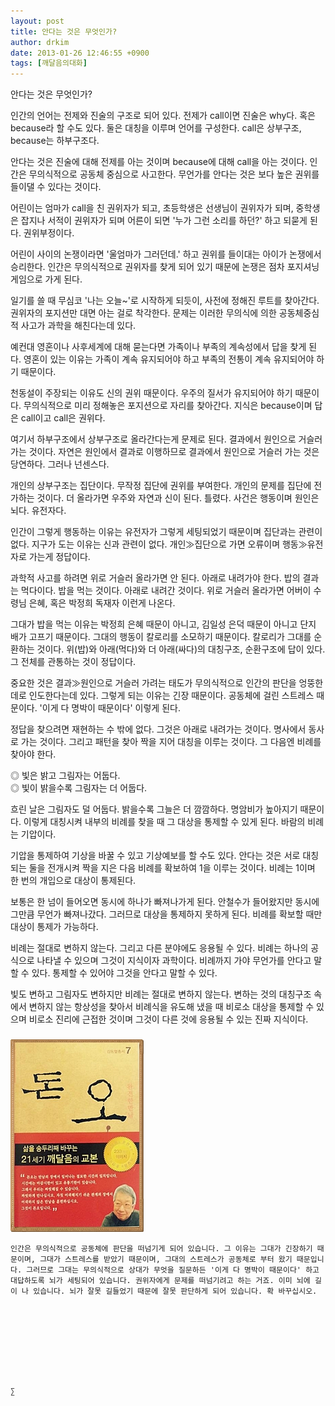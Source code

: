 ```yaml
---
layout: post
title: 안다는 것은 무엇인가?
author: drkim
date: 2013-01-26 12:46:55 +0900
tags: [깨달음의대화]
---
```


  


안다는 것은 무엇인가? 


  


인간의 언어는 전제와 진술의 구조로 되어 있다. 전제가 call이면 진술은 why다. 혹은 because라 할 수도 있다. 둘은 대칭을 이루며 언어를 구성한다. call은 상부구조, because는 하부구조다. 


  


안다는 것은 진술에 대해 전제를 아는 것이며 because에 대해 call을 아는 것이다. 인간은 무의식적으로 공동체 중심으로 사고한다. 무언가를 안다는 것은 보다 높은 권위를 들이댈 수 있다는 것이다. 


  


어린이는 엄마가 call을 친 권위자가 되고, 초등학생은 선생님이 권위자가 되며, 중학생은 잡지나 서적이 권위자가 되며 어른이 되면 '누가 그런 소리를 하던?' 하고 되묻게 된다. 권위부정이다. 


  


어린이 사이의 논쟁이라면 '울엄마가 그러던데.' 하고 권위를 들이대는 아이가 논쟁에서 승리한다. 인간은 무의식적으로 권위자를 찾게 되어 있기 때문에 논쟁은 점차 포지셔닝게임으로 가게 된다. 


  


일기를 쓸 때 무심코 '나는 오늘~'로 시작하게 되듯이, 사전에 정해진 루트를 찾아간다. 권위자의 포지션만 대면 아는 걸로 착각한다. 문제는 이러한 무의식에 의한 공동체중심적 사고가 과학을 해친다는데 있다.


  


예컨대 영혼이나 사후세계에 대해 묻는다면 가족이나 부족의 계속성에서 답을 찾게 된다. 영혼이 있는 이유는 가족이 계속 유지되어야 하고 부족의 전통이 계속 유지되어야 하기 때문이다. 


  


천동설이 주장되는 이유도 신의 권위 때문이다. 우주의 질서가 유지되어야 하기 때문이다. 무의식적으로 미리 정해놓은 포지션으로 자리를 찾아간다. 지식은 because이며 답은 call이고 call은 권위다.


  


여기서 하부구조에서 상부구조로 올라간다는게 문제로 된다. 결과에서 원인으로 거슬러 가는 것이다. 자연은 원인에서 결과로 이행하므로 결과에서 원인으로 거슬러 가는 것은 당연하다. 그러나 넌센스다. 


  


개인의 상부구조는 집단이다. 무작정 집단에 권위를 부여한다. 개인의 문제를 집단에 전가하는 것이다. 더 올라가면 우주와 자연과 신이 된다. 틀렸다. 사건은 행동이며 원인은 뇌다. 유전자다.


  


인간이 그렇게 행동하는 이유는 유전자가 그렇게 세팅되었기 때문이며 집단과는 관련이 없다. 지구가 도는 이유는 신과 관련이 없다. 개인≫집단으로 가면 오류이며 행동≫유전자로 가는게 정답이다.


  


과학적 사고를 하려면 위로 거슬러 올라가면 안 된다. 아래로 내려가야 한다. 밥의 결과는 먹다이다. 밥을 먹는 것이다. 아래로 내려간 것이다. 위로 거슬러 올라가면 어버이 수령님 은혜, 혹은 박정희 독재자 이런게 나온다. 


  


그대가 밥을 먹는 이유는 박정희 은혜 때문이 아니고, 김일성 은덕 때문이 아니고 단지 배가 고프기 때문이다. 그대의 행동이 칼로리를 소모하기 때문이다. 칼로리가 그대를 순환하는 것이다. 위(밥)와 아래(먹다)와 더 아래(싸다)의 대칭구조, 순환구조에 답이 있다. 그 전체를 관통하는 것이 정답이다. 


  


중요한 것은 결과≫원인으로 거슬러 가려는 태도가 무의식적으로 인간의 판단을 엉뚱한 데로 인도한다는데 있다. 그렇게 되는 이유는 긴장 때문이다. 공동체에 걸린 스트레스 때문이다. '이게 다 명박이 때문이다' 이렇게 된다. 


  


정답을 찾으려면 재현하는 수 밖에 없다. 그것은 아래로 내려가는 것이다. 명사에서 동사로 가는 것이다. 그리고 패턴을 찾아 짝을 지어 대칭을 이루는 것이다. 그 다음엔 비례를 찾아야 한다. 


  


◎ 빛은 밝고 그림자는 어둡다.   
◎ 빛이 밝을수록 그림자는 더 어둡다. 


  


흐린 날은 그림자도 덜 어둡다. 밝을수록 그늘은 더 깜깜하다. 명암비가 높아지기 때문이다. 이렇게 대칭시켜 내부의 비례를 찾을 때 그 대상을 통제할 수 있게 된다. 바람의 비례는 기압이다. 


  


기압을 통제하여 기상을 바꿀 수 있고 기상예보를 할 수도 있다. 안다는 것은 서로 대칭되는 둘을 전개시켜 짝을 지은 다음 비례를 확보하여 1을 이루는 것이다. 비례는 1이며 한 번의 개입으로 대상이 통제된다. 


  


보통은 한 넘이 들어오면 동시에 하나가 빠져나가게 된다. 안철수가 들어왔지만 동시에 그만큼 무언가 빠져나갔다. 그러므로 대상을 통제하지 못하게 된다. 비례를 확보할 때만 대상이 통제가 가능하다. 


  


비례는 절대로 변하지 않는다. 그리고 다른 분야에도 응용될 수 있다. 비례는 하나의 공식으로 나타낼 수 있으며 그것이 지식이자 과학이다. 비례까지 가야 무언가를 안다고 말할 수 있다. 통제할 수 있어야 그것을 안다고 말할 수 있다. 


  


빛도 변하고 그림자도 변하지만 비례는 절대로 변하지 않는다. 변하는 것의 대칭구조 속에서 변하지 않는 항상성을 찾아서 비례식을 유도해 냈을 때 비로소 대상을 통제할 수 있으며 비로소 진리에 근접한 것이며 그것이 다른 것에 응용될 수 있는 진짜 지식이다. 


  




 ###


  





  ![](/files/attach/images/198/727/315/55.JPG) 
  
  
  
  
  
    인간은 무의식적으로 공동체에 판단을 떠넘기게 되어 있습니다. 그 이유는 그대가 긴장하기 때문이며, 그대가 스트레스를 받았기 때문이며, 그대의 스트레스가 공동체로 부터 왔기 때문입니다. 그러므로 그대는 무의식적으로 상대가 무엇을 질문하든 '이게 다 명박이 때문이다' 하고 대답하도록 뇌가 세팅되어 있습니다. 권위자에게 문제를 떠넘기려고 하는 거죠. 이미 뇌에 길이 나 있습니다. 뇌가 잘못 길들었기 때문에 잘못 판단하게 되어 있습니다. 확 바꾸십시오.
  
  
  
  
  
  
  
  
  
    ∑ 
  
  
  
  
  
  
  
  
  
  
  
  
  
  
  
  
  
  
  
  
  
  
  
  
  
  
  
  
  
  
  
  
  
